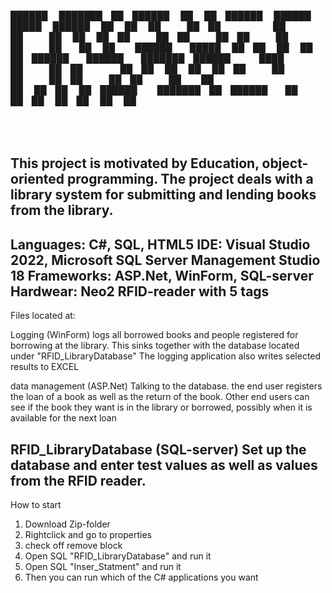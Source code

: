 ██████  ███████ ██ ██████      ██      ██ ██████  ██████   █████  ██████  ██    ██ 
██   ██ ██      ██ ██   ██     ██      ██ ██   ██ ██   ██ ██   ██ ██   ██  ██  ██  
██████  █████   ██ ██   ██     ██      ██ ██████  ██████  ███████ ██████    ████   
██   ██ ██      ██ ██   ██     ██      ██ ██   ██ ██   ██ ██   ██ ██   ██    ██    
██   ██ ██      ██ ██████      ███████ ██ ██████  ██   ██ ██   ██ ██   ██    ██    
                                                                                   

This project is motivated by Education, object-oriented programming.
The project deals with a library system for submitting and lending books from the library.
----------------------------------------------------------------------------------------------------
Languages: C#, SQL, HTML5
IDE: Visual Studio 2022, Microsoft SQL Server Management Studio 18
Frameworks: ASP.Net, WinForm, SQL-server
Hardwear: Neo2  RFID-reader with 5 tags
----------------------------------------------------------------------------------------------------
Files located at:

Logging (WinForm)
logs all borrowed books and people registered for borrowing at the library. This sinks together with the database located under "RFID_LibraryDatabase"
The logging application also writes selected results to EXCEL

data management (ASP.Net)
Talking to the database. the end user registers the loan of a book as well as the return of the book.
Other end users can see if the book they want is in the library or borrowed, possibly when it is available for the next loan

RFID_LibraryDatabase (SQL-server)
Set up the database and enter test values ​​as well as values ​​from the RFID reader.
----------------------------------------------------------------------------------------------------
How to start
1) Download Zip-folder 
2) Rightclick and go to properties
3) check off remove block
4) Open SQL "RFID_LibraryDatabase" and run it 
5) Open SQL "Inser_Statment" and run it
6) Then you can run which of the C# applications you want
